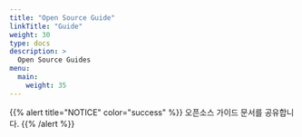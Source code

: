 ```yaml
---
title: "Open Source Guide"
linkTitle: "Guide"
weight: 30
type: docs
description: >
  Open Source Guides
menu:
  main:
    weight: 35
---
```


{{% alert title="NOTICE" color="success" %}}
오픈소스 가이드 문서를 공유합니다.
{{% /alert %}}

